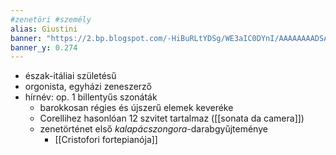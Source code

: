 ```yaml
---
#zenetöri #személy
alias: Giustini
banner: "https://2.bp.blogspot.com/-HiBuRLtYDSg/WE3aIC0DYnI/AAAAAAAADSA/4r-gCpi3AwYa6Tl2QBWqdBi0Kpg0CY2kQCLcB/s1600/bc544ecdccfe45739d2d3fc37bd9010f%2B%25282%2529.jpg"
banner_y: 0.274
---
```


- észak-itáliai születésű
- orgonista, egyházi zeneszerző
- hírnév: op. 1 billentyűs szonáták
	- barokkosan régies és újszerű elemek keveréke
	- Corellihez hasonlóan 12 szvitet tartalmaz ([[sonata da camera]])
	- zenetörténet első *kalapácszongora*-darabgyűjteménye
		- [[Cristofori fortepianója]]

